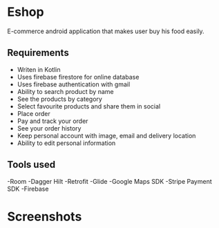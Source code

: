 # Eshop
E-commerce android application that makes user buy his food easily.

## Requirements
- Writen in Kotlin
- Uses firebase firestore for online database
- Uses firebase authentication with gmail
- Ability to search product by name
- See the products by category
- Select favourite products and share them in social
- Place order
- Pay and track your order
- See your order history
- Keep personal account with image, email and delivery location
- Ability to edit personal information

## Tools used
-Room
-Dagger Hilt
-Retrofit 
-Glide 
-Google Maps SDK 
-Stripe Payment SDK 
-Firebase 

# Screenshots
